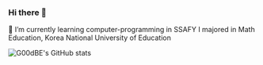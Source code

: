 ### Hi there 👋
🌱 I’m currently learning computer-programming in SSAFY
I majored in Math Education, Korea National University of Education


![G00dBE's GitHub stats](https://github-readme-stats.vercel.app/api?username=G00dBE&show_icons=true&theme=radical)

<!--
**G00dBE/G00dBE** is a ✨ _special_ ✨ repository because its `README.md` (this file) appears on your GitHub profile.

Here are some ideas to get you started:

- 🔭 I’m currently working on ...

- 👯 I’m looking to collaborate on ...
- 🤔 I’m looking for help with ...
- 💬 Ask me about ...
- 📫 How to reach me: ...
- 😄 Pronouns: ...
- ⚡ Fun fact: ...
-->
